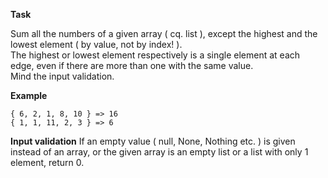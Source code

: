 **Task**

Sum all the numbers of a given array ( cq. list ), except the highest and the lowest element ( by value, not by index! ). </br>
The highest or lowest element respectively is a single element at each edge, even if there are more than one with the same value. </br>
Mind the input validation.

**Example**

```
{ 6, 2, 1, 8, 10 } => 16
{ 1, 1, 11, 2, 3 } => 6
```

**Input validation**
If an empty value ( null, None, Nothing etc. ) is given instead of an array, or the given array is an empty list or a list with only 1 element, return 0.
